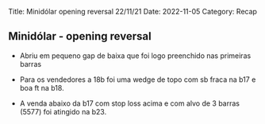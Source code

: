 Title: Minidólar opening reversal 22/11/21
Date: 2022-11-05
Category: Recap

## Minidólar - opening reversal

* Abriu em pequeno gap de baixa que foi logo preenchido nas primeiras barras

* Para os vendedores a 18b foi uma wedge de topo com sb fraca na b17 e boa ft na b18.

* A venda abaixo da b17 com stop loss acima e com alvo de 3 barras (5577) foi atingido na b23.
